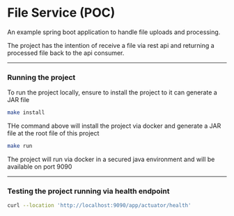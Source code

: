 # File Service (POC)

An example spring boot application to handle file uploads and processing.

The project has the intention of receive a file via rest api and returning a processed file back to the api consumer.

---

### Running the project

To run the project locally, ensure to install the project to it can generate a JAR file

```bash
make install
```

THe command above will install the project via docker and generate a JAR file at the root file of this project

```bash
make run
```

The project will run via docker in a secured java environment and will be available on port 9090

---

### Testing the project running via health endpoint

```bash
curl --location 'http://localhost:9090/app/actuator/health'
```
